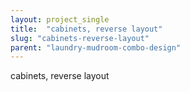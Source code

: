 ```yaml
---
layout: project_single
title:  "cabinets, reverse layout"
slug: "cabinets-reverse-layout"
parent: "laundry-mudroom-combo-design"
---
```

cabinets, reverse layout